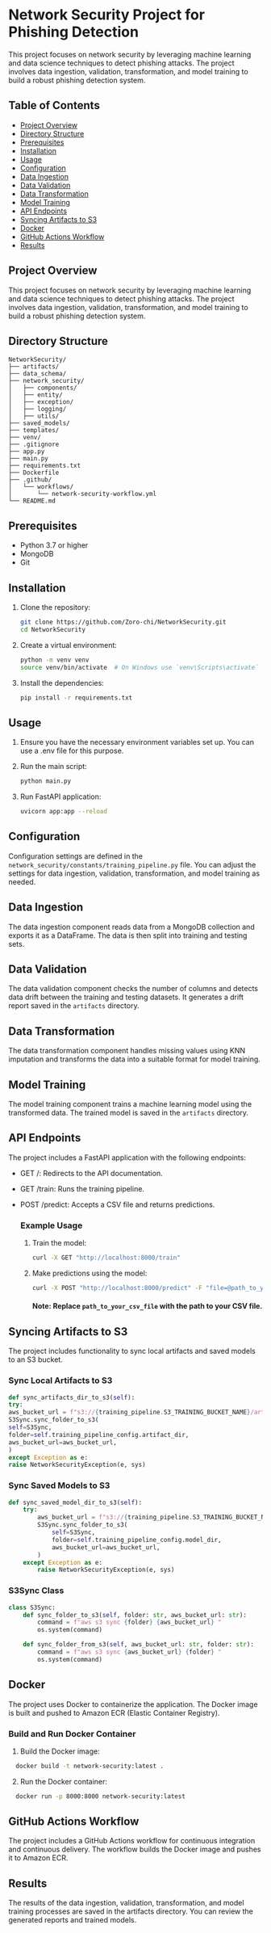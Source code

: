 # Network Security Project for Phishing Detection

This project focuses on network security by leveraging machine learning and data science techniques to detect phishing attacks. The project involves data ingestion, validation, transformation, and model training to build a robust phishing detection system.

## Table of Contents

- [Project Overview](#project-overview)
- [Directory Structure](#directory-structure)
- [Prerequisites](#prerequisites)
- [Installation](#installation)
- [Usage](#usage)
- [Configuration](#configuration)
- [Data Ingestion](#data-ingestion)
- [Data Validation](#data-validation)
- [Data Transformation](#data-transformation)
- [Model Training](#model-training)
- [API Endpoints](#api-endpoints)
- [Syncing Artifacts to S3](#syncing-artifacts-to-s3)
- [Docker](#docker)
- [GitHub Actions Workflow](#github-actions-workflow)
- [Results](#results)

## Project Overview

This project focuses on network security by leveraging machine learning and data science techniques to detect phishing attacks. The project involves data ingestion, validation, transformation, and model training to build a robust phishing detection system.

## Directory Structure

```plaintext
NetworkSecurity/
├── artifacts/
├── data_schema/
├── network_security/
│   ├── components/
│   ├── entity/
│   ├── exception/
│   ├── logging/
│   ├── utils/
├── saved_models/
├── templates/
├── venv/
├── .gitignore
├── app.py
├── main.py
├── requirements.txt
├── Dockerfile
├── .github/
│   └── workflows/
│       └── network-security-workflow.yml
└── README.md
```

## Prerequisites

- Python 3.7 or higher
- MongoDB
- Git

## Installation

1. Clone the repository:

   ```sh
   git clone https://github.com/Zoro-chi/NetworkSecurity.git
   cd NetworkSecurity
   ```

2. Create a virtual environment:

   ```sh
   python -m venv venv
   source venv/bin/activate  # On Windows use `venv\Scripts\activate`
   ```

3. Install the dependencies:

   ```sh
   pip install -r requirements.txt
   ```

## Usage

1. Ensure you have the necessary environment variables set up. You can use a .env file for this purpose.

2. Run the main script:

   ```sh
   python main.py
   ```

3. Run FastAPI application:

   ```sh
   uvicorn app:app --reload
   ```

## Configuration

Configuration settings are defined in the `network_security/constants/training_pipeline.py` file. You can adjust the settings for data ingestion, validation, transformation, and model training as needed.

## Data Ingestion

The data ingestion component reads data from a MongoDB collection and exports it as a DataFrame. The data is then split into training and testing sets.

## Data Validation

The data validation component checks the number of columns and detects data drift between the training and testing datasets. It generates a drift report saved in the `artifacts` directory.

## Data Transformation

The data transformation component handles missing values using KNN imputation and transforms the data into a suitable format for model training.

## Model Training

The model training component trains a machine learning model using the transformed data. The trained model is saved in the `artifacts` directory.

## API Endpoints

The project includes a FastAPI application with the following endpoints:

- GET /: Redirects to the API documentation.
- GET /train: Runs the training pipeline.
- POST /predict: Accepts a CSV file and returns predictions.

  ### Example Usage

  1.  Train the model:

      ```sh
      curl -X GET "http://localhost:8000/train"
      ```

  2.  Make predictions using the model:

      ```sh
      curl -X POST "http://localhost:8000/predict" -F "file=@path_to_your_csv_file"
      ```

      #### Note: Replace `path_to_your_csv_file` with the path to your CSV file.

## Syncing Artifacts to S3

The project includes functionality to sync local artifacts and saved models to an S3 bucket.

### Sync Local Artifacts to S3

```python
def sync_artifacts_dir_to_s3(self):
try:
aws_bucket_url = f"s3://{training_pipeline.S3_TRAINING_BUCKET_NAME}/artifacts/{self.training_pipeline_config.timestamp}"
S3Sync.sync_folder_to_s3(
self=S3Sync,
folder=self.training_pipeline_config.artifact_dir,
aws_bucket_url=aws_bucket_url,
)
except Exception as e:
raise NetworkSecurityException(e, sys)
```

### Sync Saved Models to S3

```python
def sync_saved_model_dir_to_s3(self):
    try:
        aws_bucket_url = f"s3://{training_pipeline.S3_TRAINING_BUCKET_NAME}/final_model/{self.training_pipeline_config.timestamp}"
        S3Sync.sync_folder_to_s3(
            self=S3Sync,
            folder=self.training_pipeline_config.model_dir,
            aws_bucket_url=aws_bucket_url,
        )
    except Exception as e:
        raise NetworkSecurityException(e, sys)
```

### S3Sync Class

```python
class S3Sync:
    def sync_folder_to_s3(self, folder: str, aws_bucket_url: str):
        command = f"aws s3 sync {folder} {aws_bucket_url} "
        os.system(command)

    def sync_folder_from_s3(self, aws_bucket_url: str, folder: str):
        command = f"aws s3 sync {aws_bucket_url} {folder} "
        os.system(command)
```

## Docker

The project uses Docker to containerize the application. The Docker image is built and pushed to Amazon ECR (Elastic Container Registry).

### Build and Run Docker Container

1. Build the Docker image:

```sh
  docker build -t network-security:latest .
```

2. Run the Docker container:

```sh
  docker run -p 8000:8000 network-security:latest
```

## GitHub Actions Workflow

The project includes a GitHub Actions workflow for continuous integration and continuous delivery. The workflow builds the Docker image and pushes it to Amazon ECR.

## Results

The results of the data ingestion, validation, transformation, and model training processes are saved in the artifacts directory. You can review the generated reports and trained models.
